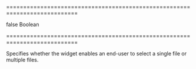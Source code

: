 ===========================================================================
<!--default-->false<!--/default-->
<!--type-->Boolean<!--/type-->
===========================================================================

<!--shortDescription-->
Specifies whether the widget enables an end-user to select a single file or multiple files.
<!--/shortDescription-->

<!--fullDescription-->

<!--/fullDescription-->